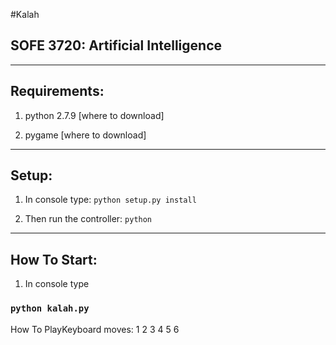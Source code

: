 #Kalah


SOFE 3720: Artificial Intelligence
----------------------------------


---


Requirements:
-------------

1.  python 2.7.9
  [where to download]
  
2.  pygame
  [where to download]


---


Setup:
------

1. In console type:
  `python setup.py install`


2. Then run the controller:
  `python `



***


How To Start:
-------------

1. In console type
### `python kalah.py`

How To PlayKeyboard moves: 1 2 3 4 5 6

